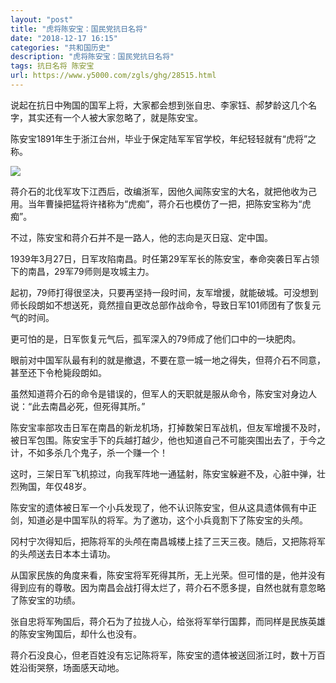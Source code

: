 ```yaml
---
layout: "post"
title: "虎将陈安宝：国民党抗日名将"
date: "2018-12-17 16:15"
categories: "共和国历史"
description: "虎将陈安宝：国民党抗日名将"
tags: 抗日名将 陈安宝
url: https://www.y5000.com/zgls/ghg/28515.html
---
```






说起在抗日中殉国的国军上将，大家都会想到张自忠、李家钰、郝梦龄这几个名字，其实还有一个人被大家忽略了，就是陈安宝。

陈安宝1891年生于浙江台州，毕业于保定陆军军官学校，年纪轻轻就有“虎将”之称。

![](https://img.y5000.com/uploads/allimg/180207/13-1P20GG140602.jpg)

蒋介石的北伐军攻下江西后，改编浙军，因他久闻陈安宝的大名，就把他收为己用。当年曹操把猛将许禇称为“虎痴”，蒋介石也模仿了一把，把陈安宝称为“虎痴”。

不过，陈安宝和蒋介石并不是一路人，他的志向是灭日寇、定中国。

1939年3月27日，日军攻陷南昌。时任第29军军长的陈安宝，奉命突袭日军占领下的南昌，29军79师则是攻城主力。

起初，79师打得很坚决，只要再坚持一段时间，友军增援，就能破城。可没想到师长段朗如不想送死，竟然擅自更改总部作战命令，导致日军101师团有了恢复元气的时间。

更可怕的是，日军恢复元气后，孤军深入的79师成了他们口中的一块肥肉。

眼前对中国军队最有利的就是撤退，不要在意一城一地之得失，但蒋介石不同意，甚至还下令枪毙段朗如。

虽然知道蒋介石的命令是错误的，但军人的天职就是服从命令，陈安宝对身边人说：“此去南昌必死，但死得其所。”

陈安宝率部攻击日军在南昌的新龙机场，打掉数架日军战机，但友军增援不及时，被日军包围。陈安宝手下的兵越打越少，他也知道自己不可能突围出去了，于今之计，不如多杀几个鬼子，杀一个赚一个！

这时，三架日军飞机掠过，向我军阵地一通猛射，陈安宝躲避不及，心脏中弹，壮烈殉国，年仅48岁。

陈安宝的遗体被日军一个小兵发现了，他不认识陈安宝，但从这具遗体佩有中正剑，知道必是中国军队的将军。为了邀功，这个小兵竟割下了陈安宝的头颅。

冈村宁次得知后，把陈将军的头颅在南昌城楼上挂了三天三夜。随后，又把陈将军的头颅送去日本本土请功。

从国家民族的角度来看，陈安宝将军死得其所，无上光荣。但可惜的是，他并没有得到应有的尊敬。因为南昌会战打得太烂了，蒋介石不愿多提，自然也就有意忽略了陈安宝的功绩。

张自忠将军殉国后，蒋介石为了拉拢人心，给张将军举行国葬，而同样是民族英雄的陈安宝殉国后，却什么也没有。

蒋介石没良心，但老百姓没有忘记陈将军，陈安宝的遗体被送回浙江时，数十万百姓沿街哭祭，场面感天动地。
